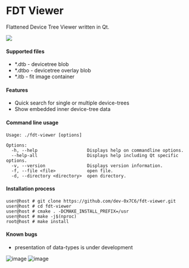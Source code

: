 # FDT Viewer
Flattened Device Tree Viewer written in Qt.

![](https://github.com/dev-0x7C6/fdt-viewer/workflows/Continuous%20integration/badge.svg)

#### Supported files
* \*.dtb - devicetree blob
* \*.dtbo - devicetree overlay blob
* \*.itb - fit image container

#### Features
* Quick search for single or multiple device-trees
* Show embedded inner device-tree data

#### Command line usage
```
Usage: ./fdt-viewer [options]

Options:
  -h, --help                   Displays help on commandline options.
  --help-all                   Displays help including Qt specific options.
  -v, --version                Displays version information.
  -f, --file <file>            open file.
  -d, --directory <directory>  open directory.
```

#### Installation process
```console
user@host # git clone https://github.com/dev-0x7C6/fdt-viewer.git
user@host # cd fdt-viewer
user@host # cmake . -DCMAKE_INSTALL_PREFIX=/usr
user@host # make -j$(nproc)
root@host # make install
```

#### Known bugs
- presentation of data-types is under development

![image](https://devwork.space/wp-content/uploads/2020/12/fdt_viewer_v050.png)
![image](https://devwork.space/wp-content/uploads/2020/12/fdt_viewer_v041.png)
